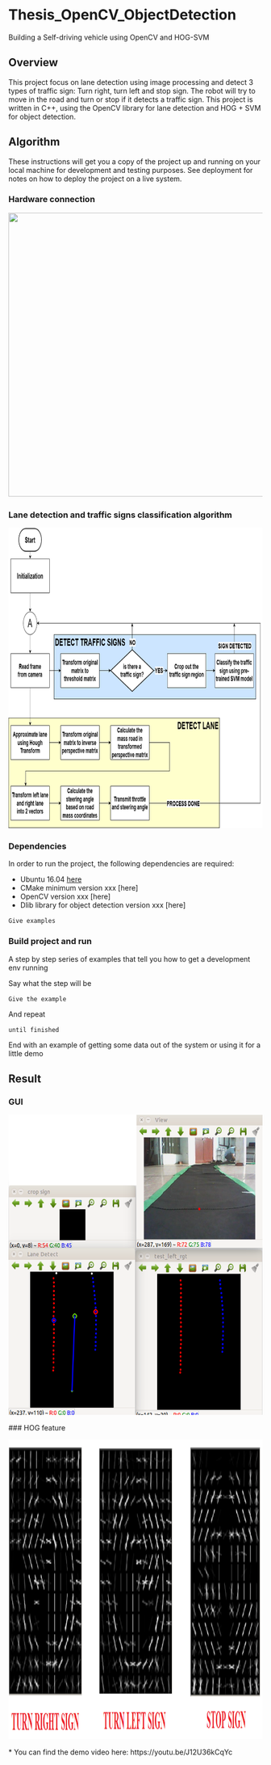 # Thesis_OpenCV_ObjectDetection
Building a Self-driving vehicle using OpenCV and HOG-SVM


## Overview

This project focus on lane detection using image processing and detect 3 types of traffic sign: Turn right, turn left and stop sign. The robot will try to move in the road and turn or stop if it detects a traffic sign.
This project is written in C++, using the OpenCV library for lane detection and HOG + SVM for object detection.

## Algorithm

These instructions will get you a copy of the project up and running on your local machine for development and testing purposes. See deployment for notes on how to deploy the project on a live system.

### Hardware connection
<p align="center">
  <img width="532" height="562" src="https://github.com/Qthai16/Thesis_OpenCV_ObjectDetection/tree/master/img/hardware_connection.png">
</p>

### Lane detection and traffic signs classification algorithm
<p align="center">
  <img width="840" height="594" src="https://github.com/Qthai16/Thesis_OpenCV_ObjectDetection/blob/master/img/algorithm_all.png">
</p>

### Dependencies
In order to run the project, the following dependencies are required:
- Ubuntu 16.04 [here](http://cdimage.ubuntu.com/netboot/16.04/?_ga=2.243318149.1855666904.1529366501-828848615.1529366501)
- CMake minimum version xxx [here]
- OpenCV version xxx [here]
- Dlib library for object detection version xxx [here]
```
Give examples
```

### Build project and run

A step by step series of examples that tell you how to get a development env running

Say what the step will be

```
Give the example
```

And repeat

```
until finished
```

End with an example of getting some data out of the system or using it for a little demo

## Result

### GUI
<p align="center">
  <img width="840" height="594" src="https://github.com/Qthai16/Thesis_OpenCV_ObjectDetection/blob/master/img/imshow.png">
</p>
### HOG feature
<p align="center">
  <img width="840" height="594" src="https://github.com/Qthai16/Thesis_OpenCV_ObjectDetection/blob/master/img/HOG_feature.png">
</p>
* You can find the demo video here: https://youtu.be/J12U36kCqYc
